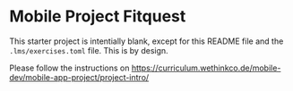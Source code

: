 # Mobile Project Fitquest

This starter project is intentially blank, except for this README file and the `.lms/exercises.toml` file. This is by design.

Please follow the instructions on https://curriculum.wethinkco.de/mobile-dev/mobile-app-project/project-intro/